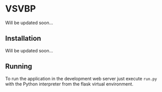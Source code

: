 VSVBP
=========

Will be updated soon...

Installation
------------

Will be updated soon...

Running
-------

To run the application in the development web server just execute `run.py` with the Python interpreter from the flask virtual environment.

